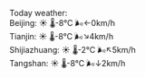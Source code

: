 Today weather:  
Beijing: ☀️ 🌡️-8°C 🌬️←0km/h  
Tianjin: ☀️ 🌡️-8°C 🌬️↘4km/h  
Shijiazhuang: ☀️ 🌡️-2°C 🌬️↖5km/h  
Tangshan: ☀️ 🌡️-8°C 🌬️↓2km/h  
